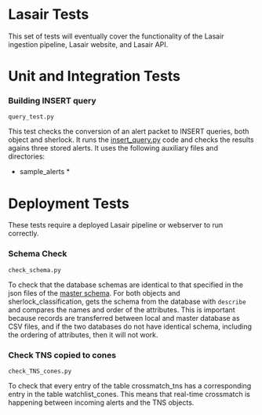# Lasair Tests

This set of tests will eventually cover the functionality of the 
Lasair ingestion pipeline, Lasair website, and Lasair API.

# Unit and Integration Tests

### Building INSERT query
`query_test.py`

This test checks the conversion of an alert packet to INSERT queries, both object and sherlock.
It runs the [insert_query.py](https://github.com/lsst-uk/lasair-lsst/blob/master/filter/insert_query.py) code and checks the results agains three stored alerts.
It uses the following auxiliary files and directories:
* sample_alerts *

# Deployment Tests
These tests require a deployed Lasair pipeline or webserver to run correctly.

### Schema Check
`check_schema.py`

To check that the database schemas are identical to that specified in the json files of the [master schema](https://github.com/lsst-uk/lasair-lsst/tree/master/utility/schema). For both 
objects and sherlock_classification, gets the schema from the database with `describe` and compares
the names and order of the attributes. This is important because records are transferred between
local and master database as CSV files, and if the two databases do not have identical schema, 
including the ordering of attributes, then it will not work.

### Check TNS copied to cones
`check_TNS_cones.py`

To check that every entry of the table crossmatch_tns has a corresponding entry in the table watchlist_cones.
This means that real-time crossmatch is happening between incoming alerts and the TNS objects.

